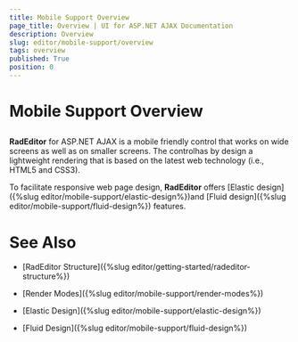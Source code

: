 ```yaml
---
title: Mobile Support Overview
page_title: Overview | UI for ASP.NET AJAX Documentation
description: Overview
slug: editor/mobile-support/overview
tags: overview
published: True
position: 0
---
```


# Mobile Support Overview



## 

__RadEditor__ for ASP.NET AJAX is a mobile friendly control that works on wide screens as well as on smaller screens. The controlhas by design a lightweight rendering that is based on the latest web technology (i.e., HTML5 and CSS3).

To facilitate responsive web page design, __RadEditor__ offers [Elastic design]({%slug editor/mobile-support/elastic-design%})and [Fluid design]({%slug editor/mobile-support/fluid-design%}) features.

# See Also

 * [RadEditor Structure]({%slug editor/getting-started/radeditor-structure%})

 * [Render Modes]({%slug editor/mobile-support/render-modes%})

 * [Elastic Design]({%slug editor/mobile-support/elastic-design%})

 * [Fluid Design]({%slug editor/mobile-support/fluid-design%})
